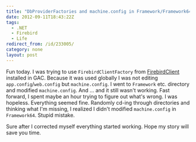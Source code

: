 ```yaml
---
title: "DbProviderFactories and machine.config in Framework/Framework64 fun"
date: 2012-09-11T18:43:22Z
tags:
  - .NET
  - Firebird
  - Life
redirect_from: /id/233005/
category: none
layout: post
---
```

Fun today. I was trying to use `FirebirdClientFactory` from [FirebirdClient][1] installed in GAC. Because it was used globally I was not editing `app.config`/`web.config` but `machine.config`. I went to `Framework` etc. directory and modified `machine.config`. And ... and it still wasn't working. Fast forward, I spent maybe an hour trying to figure out what's wrong. I was hopeless. Everything seemed fine. Randomly cd-ing through directories and thinking what I'm missing, I realized I didn't modified `machine.config` in `Framework64`. Stupid mistake.

Sure after I corrected myself everything started working. Hope my story will save you time.

[1]: http://www.firebirdsql.org/en/net-provider